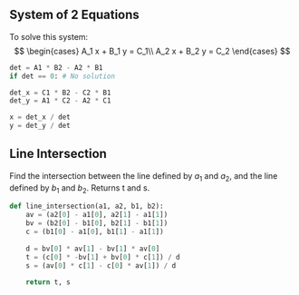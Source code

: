 
## System of 2 Equations

To solve this system:
$$
\begin{cases}
A_1 x + B_1 y = C_1\\
A_2 x + B_2 y = C_2
\end{cases}
$$
```python
det = A1 * B2 - A2 * B1
if det == 0: # No solution

det_x = C1 * B2 - C2 * B1
det_y = A1 * C2 - A2 * C1

x = det_x / det
y = det_y / det
```

## Line Intersection

Find the intersection between the line defined by $a_1$ and $a_2$, and the line defined by $b_1$ and $b_2$. Returns t and s.

```python
def line_intersection(a1, a2, b1, b2):
	av = (a2[0] - a1[0], a2[1] - a1[1])
	bv = (b2[0] - b1[0], b2[1] - b1[1])
	c = (b1[0] - a1[0], b1[1] - a1[1])
	
	d = bv[0] * av[1] - bv[1] * av[0]
	t = (c[0] * -bv[1] + bv[0] * c[1]) / d
	s = (av[0] * c[1] - c[0] * av[1]) / d
	
	return t, s
```
